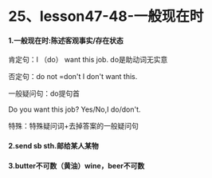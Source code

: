 # 25、lesson47-48-一般现在时



#### 1.一般现在时:陈述客观事实/存在状态

肯定句：I （do） want this job. do是助动词无实意

否定句：do not =don't    I don't want this.

一般疑问句：do提句首

Do you want this job?  Yes/No,I do/don't.

特殊：特殊疑问词+去掉答案的一般疑问句

#### 2.send sb sth.邮给某人某物

#### 3.butter不可数（黄油）wine，beer不可数 















